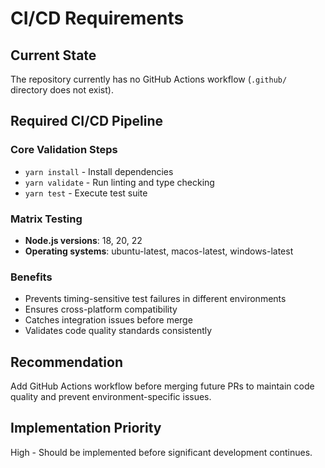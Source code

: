# CI/CD Requirements

## Current State
The repository currently has no GitHub Actions workflow (`.github/` directory does not exist).

## Required CI/CD Pipeline

### Core Validation Steps
- `yarn install` - Install dependencies
- `yarn validate` - Run linting and type checking
- `yarn test` - Execute test suite

### Matrix Testing
- **Node.js versions**: 18, 20, 22
- **Operating systems**: ubuntu-latest, macos-latest, windows-latest

### Benefits
- Prevents timing-sensitive test failures in different environments
- Ensures cross-platform compatibility
- Catches integration issues before merge
- Validates code quality standards consistently

## Recommendation
Add GitHub Actions workflow before merging future PRs to maintain code quality and prevent environment-specific issues.

## Implementation Priority
High - Should be implemented before significant development continues.